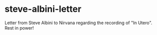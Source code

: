 # steve-albini-letter
Letter from Steve Albini to Nirvana regarding the recording of "In Utero". Rest in power!
